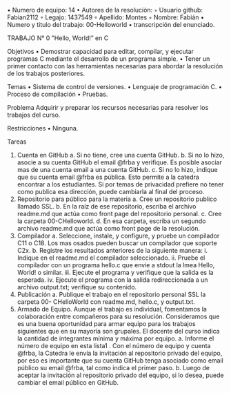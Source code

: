 
• Numero de equipo: 14
• Autores de la resolución:
◦ Usuario github: Fabian2112
◦ Legajo: 1437549
◦ Apellido: Montes
◦ Nombre: Fabián
• Numero y titulo del trabajo: 00-Helloworld
• transcripción del enunciado.

TRABAJO N° 0
"Hello, World!” en C
  
  Objetivos
• Demostrar capacidad para editar, compilar, y ejecutar programas C mediante el desarrollo de un programa simple.
• Tener un primer contacto con las herramientas necesarias para abordar la resolución de los trabajos posteriores.
 
 Temas
• Sistema de control de versiones.
• Lenguaje de programación C.
• Proceso de compilación
• Pruebas.
  
  Problema
Adquirir y preparar los recursos necesarias para resolver los trabajos del curso.
  
  Restricciones
• Ninguna.
  
  Tareas
1. Cuenta en GitHub
  a. Si no tiene, cree una cuenta GitHub.
  b. Si no lo hizo, asocie a su cuenta GitHub el email @frba y verifique. Es posible asociar mas de una cuenta email a una cuenta GitHub.
  c. Si no lo hizo, indique que su cuenta email @frba es pública. Esto permite a la catedra encontrar a los estudiantes. Si por temas de privacidad prefiere no tener como publica esa dirección, puede cambiarla al final del proceso.
2. Repositorio para público para la materia
  a. Cree un repositorio publico llamado SSL.
  b. En la raíz de ese repositorio, escriba el archivo readme.md que actúa como front page del repositorio personal.
  c. Cree la carpeta 00-CHelloworld.
  d. En esa carpeta, escriba un segundo archivo readme.md que actúa como front page de la resolución.
3. Compilador
  a. Seleccione, instale, y configure, y pruebe un compilador C11 o C18. Los mas osados pueden buscar un compilador que soporte C2x.
  b. Registre los resultados anteriores de la siguiente manera:
    i. Indique en el readme.md el compilador seleccionado.
    ii. Pruebe el compilador con un programa hello.c que envie a stdout la lmea Hello, World! o similar.
    iii. Ejecute el programa y verifique que la salida es la esperada.
    iv. Ejecute el programa con la salida redireccionada a un archivo output.txt; verifique su contenido.
4. Publicación
  a. Publique el trabajo en el repositorio personal SSL la carpeta 00- CHelloWorld con readme.md, hello.c, y output.txt.
5. Armado de Equipo.
Aunque el trabajo es individual, fomentamos la colaboración entre compañeros para su resolución. Consideramos que es una buena oportunidad para armar equipo para los trabajos siguientes que en su mayoría son grupales. El docente del curso indica la cantidad de integrantes mínima y máxima por equipo.
  a. Informe el número de equipo en esta lista1 .
  Con el número de equipo y cuenta @frba, la Catedra le envía la invitación al repositorio privado del equipo, por eso es importante que su cuenta GitHub tenga asociado como email público su email @frba, tal como indica el primer paso.
  b. Luego de aceptar la invitación al repositorio privado del equipo, si lo desea, puede cambiar el email público en GitHub.
